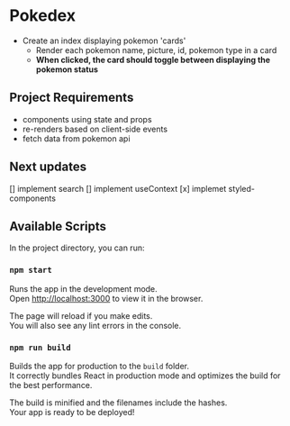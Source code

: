 # Pokedex

- Create an index displaying pokemon 'cards'
  - Render each pokemon name, picture, id, pokemon type in a card
  - **When clicked, the card should toggle between displaying the pokemon status**

## Project Requirements

- components using state and props
- re-renders based on client-side events
- fetch data from pokemon api

## Next updates

[] implement search
[] implement useContext
[x] implemet styled-components

## Available Scripts

In the project directory, you can run:

### `npm start`

Runs the app in the development mode.<br>
Open [http://localhost:3000](http://localhost:3000) to view it in the browser.

The page will reload if you make edits.<br>
You will also see any lint errors in the console.

### `npm run build`

Builds the app for production to the `build` folder.<br>
It correctly bundles React in production mode and optimizes the build for the best performance.

The build is minified and the filenames include the hashes.<br>
Your app is ready to be deployed!

